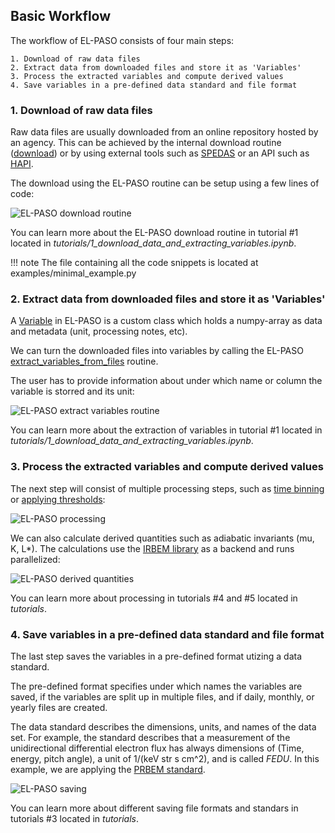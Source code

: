 <!--
SPDX-FileCopyrightText: 2025 GFZ Helmholtz Centre for Geosciences
SPDX-FileContributor: Bernhard Haas

SPDX-License-Identifier: Apache-2.0
-->

## Basic Workflow

The workflow of EL-PASO consists of four main steps:

    1. Download of raw data files
    2. Extract data from downloaded files and store it as 'Variables'
    3. Process the extracted variables and compute derived values
    4. Save variables in a pre-defined data standard and file format

### 1. Download of raw data files

Raw data files are usually downloaded from an online repository hosted by an agency. This can be achieved by the internal download routine ([download](../API_reference/download.md)) or by using external tools such as [SPEDAS](https://github.com/spedas/pyspedas) or an API such as [HAPI](https://hapi-server.github.io/).

The download using the EL-PASO routine can be setup using a few lines of code:

![EL-PASO download routine](../figures/ep_download.png)

You can learn more about the EL-PASO download routine in tutorial #1 located in *tutorials/1_download_data_and_extracting_variables.ipynb*.

!!! note
    The file containing all the code snippets is located at examples/minimal_example.py

### 2. Extract data from downloaded files and store it as 'Variables'

A [Variable](../API_reference/variable.md) in EL-PASO is a custom class which holds a numpy-array as data and metadata (unit, processing notes, etc).

We can turn the downloaded files into variables by calling the EL-PASO [extract_variables_from_files](../API_reference/extract_variables_from_files.md) routine.

The user has to provide information about under which name or column the variable is storred and its unit:

![EL-PASO extract variables routine](../figures/ep_extract_variables.png)

You can learn more about the extraction of variables in tutorial #1 located in *tutorials/1_download_data_and_extracting_variables.ipynb*.

### 3. Process the extracted variables and compute derived values

The next step will consist of multiple processing steps, such as [time binning](../API_reference/processing/bin_by_time.md) or [applying thresholds](../API_reference/variable.md):

![EL-PASO processing](../figures/ep_processing.png)

We can also calculate derived quantities such as adiabatic invariants (mu, K, L*). The calculations use the [IRBEM library](https://github.com/PRBEM/IRBEM) as a backend and runs parallelized:

![EL-PASO derived quantities](../figures/ep_derived_quantities.png)

You can learn more about processing in tutorials #4 and #5 located in *tutorials*.

### 4. Save variables in a pre-defined data standard and file format

The last step saves the variables in a pre-defined format utizing a data standard.  

The pre-defined format specifies under which names the variables are saved, if the variables are split up in multiple files, and if daily, monthly, or yearly files are created.

The data standard describes the dimensions, units, and names of the data set.
For example, the standard describes that a measurement of the unidirectional differential electron flux has always dimensions of (Time, energy, pitch angle), a unit of 1/(keV str s cm^2), and is called *FEDU*.
In this example, we are applying the [PRBEM standard](https://prbem.github.io/documents/Standard_File_Format.pdf).

![EL-PASO saving](../figures/ep_saving.png)

You can learn more about different saving file formats and standars in tutorials #3 located in *tutorials*.
